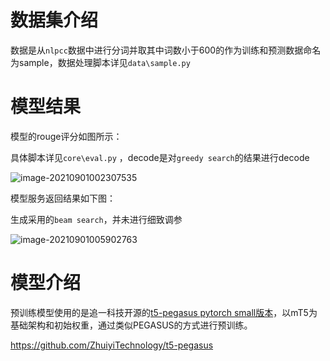 # 数据集介绍

数据是从`nlpcc`数据中进行分词并取其中词数小于600的作为训练和预测数据命名为sample，数据处理脚本详见`data\sample.py`

# 模型结果

模型的rouge评分如图所示：

具体脚本详见`core\eval.py` ，decode是对`greedy search`的结果进行decode

![image-20210901002307535](C:\Users\wie\AppData\Roaming\Typora\typora-user-images\image-20210901002307535.png)

模型服务返回结果如下图：

生成采用的`beam search`，并未进行细致调参

![image-20210901005902763](C:\Users\wie\AppData\Roaming\Typora\typora-user-images\image-20210901005902763.png)

# 模型介绍

预训练模型使用的是追一科技开源的[t5-pegasus pytorch small版本](https://github.com/renmada/t5-pegasus-pytorch)，以mT5为基础架构和初始权重，通过类似PEGASUS的方式进行预训练。

https://github.com/ZhuiyiTechnology/t5-pegasus



